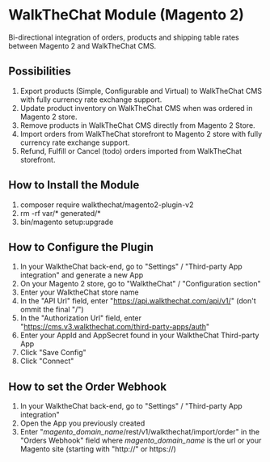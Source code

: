 # WalkTheChat Module (Magento 2)
Bi-directional integration of orders, products and shipping table rates between Magento 2 and WalkTheChat CMS. 

## Possibilities
1. Export products (Simple, Configurable and Virtual) to WalkTheChat CMS with fully currency rate exchange support.
2. Update product inventory on WalkTheChat CMS when was ordered in Magento 2 store.
3. Remove products in WalkTheChat CMS directly from Magento 2 Store.
4. Import orders from WalkTheChat storefront to Magento 2 store with fully currency rate exchange support.
5. Refund, Fulfill or Cancel (todo) orders imported from WalkTheChat storefront.

## How to Install the Module
1. composer require walkthechat/magento2-plugin-v2
2. rm -rf var/* generated/*
3. bin/magento setup:upgrade

## How to Configure the Plugin
1. In your WalktheChat back-end, go to "Settings" / "Third-party App integration" and generate a new App
2. On your Magento 2 store, go to "WalktheChat" / "Configuration section"
3. Enter your WalktheChat store name
4. In the "API Url" field, enter "https://api.walkthechat.com/api/v1/" (don't ommit the final "/")
5. In the "Authorization Url" field, enter "https://cms.v3.walkthechat.com/third-party-apps/auth"
6. Enter your AppId and AppSecret found in your WalktheChat Third-party App
7. Click "Save Config"
8. Click "Connect"

## How to set the Order Webhook
1. In your WalktheChat back-end, go to "Settings" / "Third-party App integration"
2. Open the App you previously created
3. Enter "*magento_domain_name*/rest/v1/walkthechat/import/order" in the "Orders Webhook" field where *magento_domain_name* is the url or your Magento site (starting with "http://" or https://)
